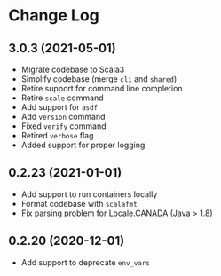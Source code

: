 # Change Log

## 3.0.3 (2021-05-01)

* Migrate codebase to Scala3
* Simplify codebase (merge `cli` and `shared`)
* Retire support for command line completion
* Retire `scale` command
* Add support for `asdf`
* Add `version` command
* Fixed `verify` command
* Retired `verbose` flag
* Added support for proper logging

## 0.2.23 (2021-01-01)

* Add support to run containers locally
* Format codebase with `scalafmt`
* Fix parsing problem for Locale.CANADA (Java > 1.8)

## 0.2.20 (2020-12-01)

* Add support to deprecate `env_vars`
